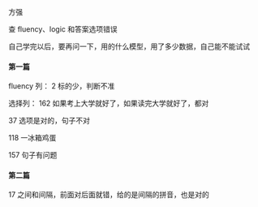 

方强  

查 fluency、logic 和答案选项错误  

自己学完以后，要再问一下，用的什么模型，用了多少数据，自己能不能试试  


#### 第一篇 

fluency 列： 
2 标的少，判断不准  


选择列：
162 如果考上大学就好了，如果读完大学就好了，都对  


37 选项是对的，句子不对  

118 一冰箱鸡蛋  

157 句子有问题  


#### 第二篇  

17 之间和间隔，前面对后面就错，给的是间隔的拼音，也是对的  





